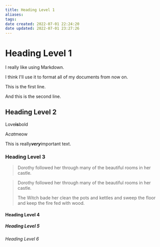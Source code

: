 ```yaml
---
title: Heading Level 1
aliases: 
tags: 
date created: 2022-07-01 22:24:20
date updated: 2022-07-01 23:27:26
---
```


# Heading Level 1

I really like using Markdown.  

I think I'll use it to format all of my documents from now on.

This is the first line.    

And this is the second line.

## Heading Level 2

Love**is**bold

A*cat*meow

This is really***very***important text.

### Heading Level 3

> Dorothy followed her through many of the beautiful rooms in her castle.

> Dorothy followed her through many of the beautiful rooms in her castle.
>
> The Witch bade her clean the pots and kettles and sweep the floor and keep the fire fed with wood.

#### Heading Level 4

##### Heading Level 5

###### Heading Level 6
